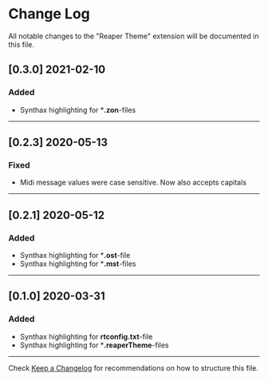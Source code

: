 # Change Log

All notable changes to the "Reaper Theme" extension will be documented in this file.

## [0.3.0] 2021-02-10

### Added
- Synthax highlighting for ***.zon**-files

---
## [0.2.3] 2020-05-13

### Fixed
- Midi message values were case sensitive. Now also accepts capitals

---
## [0.2.1] 2020-05-12

### Added
- Synthax highlighting for ***.ost**-file
- Synthax highlighting for ***.mst**-files

---
## [0.1.0] 2020-03-31

### Added
- Synthax highlighting for **rtconfig.txt**-file
- Synthax highlighting for ***.reaperTheme**-files

---
Check [Keep a Changelog](http://keepachangelog.com/) for recommendations on how to structure this file.
